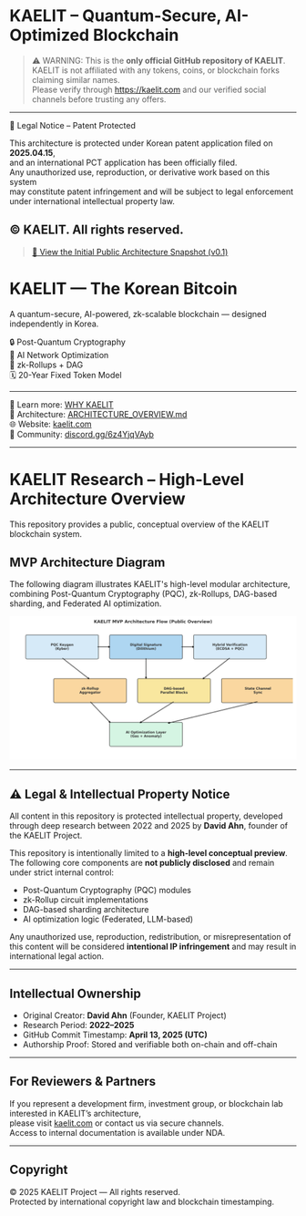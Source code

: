 # KAELIT – Quantum-Secure, AI-Optimized Blockchain

> ⚠️ WARNING: This is the **only official GitHub repository of KAELIT**.  
> KAELIT is not affiliated with any tokens, coins, or blockchain forks claiming similar names.  
> Please verify through https://kaelit.com and our verified social channels before trusting any offers.

---
🚨 Legal Notice – Patent Protected

This architecture is protected under Korean patent application filed on **2025.04.15**,  
and an international PCT application has been officially filed.  
Any unauthorized use, reproduction, or derivative work based on this system  
may constitute patent infringement and will be subject to legal enforcement under international intellectual property law.

© KAELIT. All rights reserved.
---

>
> [📌 View the Initial Public Architecture Snapshot (v0.1)](https://github.com/kaelitcom/kaelit-research/releases/tag/v0.1)


# KAELIT — The Korean Bitcoin

A quantum-secure, AI-powered, zk-scalable blockchain — designed independently in Korea.

🔒 Post-Quantum Cryptography  
🧠 AI Network Optimization  
🧱 zk-Rollups + DAG  
🗓️ 20-Year Fixed Token Model

---

📘 Learn more: [WHY KAELIT](./WHY_KAELIT.md)  
🧠 Architecture: [ARCHITECTURE_OVERVIEW.md](./ARCHITECTURE_OVERVIEW.md)  
🌐 Website: [kaelit.com](https://kaelit.com)  
💬 Community: [discord.gg/6z4YjqVAyb](https://discord.gg/6z4YjqVAyb)

---

# KAELIT Research – High-Level Architecture Overview

This repository provides a public, conceptual overview of the KAELIT blockchain system.

## MVP Architecture Diagram

The following diagram illustrates KAELIT's high-level modular architecture,  
combining Post-Quantum Cryptography (PQC), zk-Rollups, DAG-based sharding, and Federated AI optimization.

![KAELIT Architecture](images/kaelit_architecture_diagram.png)

---

## ⚠️ Legal & Intellectual Property Notice

All content in this repository is protected intellectual property, developed through deep research between 2022 and 2025 by **David Ahn**, founder of the KAELIT Project.

This repository is intentionally limited to a **high-level conceptual preview**.  
The following core components are **not publicly disclosed** and remain under strict internal control:

- Post-Quantum Cryptography (PQC) modules  
- zk-Rollup circuit implementations  
- DAG-based sharding architecture  
- AI optimization logic (Federated, LLM-based)

Any unauthorized use, reproduction, redistribution, or misrepresentation of this content will be considered **intentional IP infringement** and may result in international legal action.

---

## Intellectual Ownership

- Original Creator: **David Ahn** (Founder, KAELIT Project)  
- Research Period: **2022–2025**  
- GitHub Commit Timestamp: **April 13, 2025 (UTC)**  
- Authorship Proof: Stored and verifiable both on-chain and off-chain

---

## For Reviewers & Partners

If you represent a development firm, investment group, or blockchain lab interested in KAELIT’s architecture,  
please visit [kaelit.com](https://kaelit.com) or contact us via secure channels.  
Access to internal documentation is available under NDA.

---

## Copyright

© 2025 KAELIT Project — All rights reserved.  
Protected by international copyright law and blockchain timestamping.


